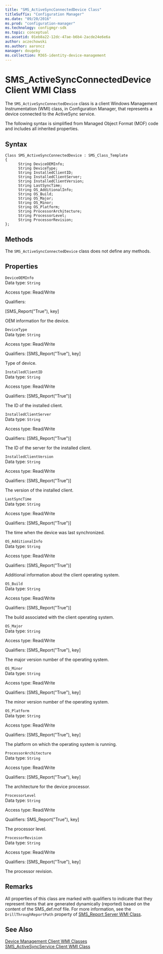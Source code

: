 ```yaml
---
title: "SMS_ActiveSyncConnectedDevice Class"
titleSuffix: "Configuration Manager"
ms.date: "09/20/2016"
ms.prod: "configuration-manager"
ms.technology: configmgr-sdk
ms.topic: conceptual
ms.assetid: 01eb8a22-12dc-47ae-b6b4-2acde24e6e6a
author: aczechowski
ms.author: aaroncz
manager: dougeby
ms.collection: M365-identity-device-management
---
```

# SMS_ActiveSyncConnectedDevice Client WMI Class
The `SMS_ActiveSyncConnectedDevice` class is a client Windows Management Instrumentation (WMI) class, in Configuration Manager, that represents a device connected to the ActiveSync service.  

 The following syntax is simplified from Managed Object Format (MOF) code and includes all inherited properties.  

## Syntax  

```  
Class SMS_ActiveSyncConnectedDevice : SMS_Class_Template  
{  
      String DeviceOEMInfo;  
      String DeviceType;  
      String InstalledClientID;  
      String InstalledClientServer;  
      String InstalledClientVersion;  
      String LastSyncTime;  
      String OS_AdditionalInfo;  
      String OS_Build;  
      String OS_Major;  
      String OS_Minor;  
      String OS_Platform;  
      String ProcessorArchitecture;  
      String ProcessorLevel;  
      String ProcessorRevision;  
};  
```  

## Methods  
 The `SMS_ActiveSyncConnectedDevice` class does not define any methods.  

## Properties  
 `DeviceOEMInfo`  
 Data type: `String`  

 Access type: Read/Write  

 Qualifiers:  

 [SMS_Report("True"), key]  

 OEM information for the device.  

 `DeviceType`  
 Data type: `String`  

 Access type: Read/Write  

 Qualifiers: [SMS_Report("True"), key]  

 Type of device.  

 `InstalledClientID`  
 Data type: `String`  

 Access type: Read/Write  

 Qualifiers: [SMS_Report("True")]  

 The ID of the installed client.  

 `InstalledClientServer`  
 Data type: `String`  

 Access type: Read/Write  

 Qualifiers: [SMS_Report("True")]  

 The ID of the server for the installed client.  

 `InstalledClientVersion`  
 Data type: `String`  

 Access type: Read/Write  

 Qualifiers: [SMS_Report("True")]  

 The version of the installed client.  

 `LastSyncTime`  
 Data type: `String`  

 Access type: Read/Write  

 Qualifiers: [SMS_Report("True")]  

 The time when the device was last synchronized.  

 `OS_AdditionalInfo`  
 Data type: `String`  

 Access type: Read/Write  

 Qualifiers: [SMS_Report("True")]  

 Additional information about the client operating system.  

 `OS_Build`  
 Data type: `String`  

 Access type: Read/Write  

 Qualifiers: [SMS_Report("True")]  

 The build associated with the client operating system.  

 `OS_Major`  
 Data type: `String`  

 Access type: Read/Write  

 Qualifiers: [SMS_Report("True"), key]  

 The major version number of the operating system.  

 `OS_Minor`  
 Data type: `String`  

 Access type: Read/Write  

 Qualifiers: [SMS_Report("True"), key]  

 The minor version number of the operating system.  

 `OS_Platform`  
 Data type: `String`  

 Access type: Read/Write  

 Qualifiers: [SMS_Report("True"), key]  

 The platform on which the operating system is running.  

 `ProcessorArchitecture`  
 Data type: `String`  

 Access type: Read/Write  

 Qualifiers: [SMS_Report("True"), key]  

 The architecture for the device processor.  

 `ProcessorLevel`  
 Data type: `String`  

 Access type: Read/Write  

 Qualifiers: SMS_Report("True"), key]  

 The processor level.  

 `ProcessorRevision`  
 Data type: `String`  

 Access type: Read/Write  

 Qualifiers: [SMS_Report("True"), key]  

 The processor revision.  

## Remarks  
 All properties of this class are marked with qualifiers to indicate that they represent items that are generated dynamically (reported) based on the content of the SMS_def.mof file. For more information, see the `DrillThroughReportPath` property of [SMS_Report Server WMI Class](../../../../../develop/reference/misc/sms_report-server-wmi-class.md).  

## See Also  
 [Device Management Client WMI Classes](../../../../../develop/reference/core/clients/client-classes/device-management-client-wmi-classes.md)   
 [SMS_ActiveSyncService Client WMI Class](../../../../../develop/reference/core/clients/client-classes/sms_activesyncservice-client-wmi-class.md)
